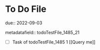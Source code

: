 # To Do File

due:: 2022-09-03

metadatafield:: todoTestFile_1485_21

- [ ] Task of todoTestFile_1485 1 [[Query me]]
